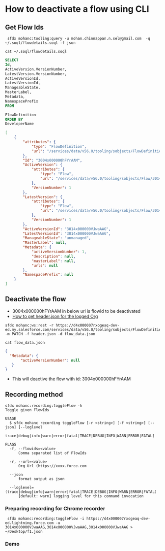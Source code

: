 # How to deactivate a flow using CLI

## Get Flow Ids

```
 sfdx mohanc:tooling:query -u mohan.chinnappan.n.sel@gmail.com  -q ~/.soql/flowdetails.soql -f json

```

```
cat ~/.soql/flowdetails.soql
```
```sql
SELECT
Id,
ActiveVersion.VersionNumber,
LatestVersion.VersionNumber,
ActiveVersionId,
LatestVersionId,
ManageableState,
MasterLabel,
Metadata,
NamespacePrefix
FROM

FlowDefinition
ORDER BY
DeveloperName
```
```json
[
    {
        "attributes": {
            "type": "FlowDefinition",
            "url": "/services/data/v56.0/tooling/sobjects/FlowDefinition/3004x000000hFYrAAM"
        },
        "Id": "3004x000000hFYrAAM",
        "ActiveVersion": {
            "attributes": {
                "type": "Flow",
                "url": "/services/data/v56.0/tooling/sobjects/Flow/3014x000000VJwaAAG"
            },
            "VersionNumber": 1
        },
        "LatestVersion": {
            "attributes": {
                "type": "Flow",
                "url": "/services/data/v56.0/tooling/sobjects/Flow/3014x000000VJwaAAG"
            },
            "VersionNumber": 1
        },
        "ActiveVersionId": "3014x000000VJwaAAG",
        "LatestVersionId": "3014x000000VJwaAAG",
        "ManageableState": "unmanaged",
        "MasterLabel": null,
        "Metadata": {
            "activeVersionNumber": 1,
            "description": null,
            "masterLabel": null,
            "urls": null
        },
        "NamespacePrefix": null
    }
]
```

## Deactivate the flow

- 3004x000000hFYrAAM in below url is flowId to be deactivated
- [How to get header.json for the logged Org](https://github.com/mohan-chinnappan-n/cli-dx/blob/master/rest.md#myorg)

```
sfdx mohanc:ws:rest -r https://d4x000007rxogeaq-dev-ed.my.salesforce.com/services/data/v56.0/tooling/sobjects/FlowDefinition/3004x000000hFYrAAM/  -m PATCH -f header.json -d flow_data.json

```

```
cat flow_data.json
```
```json
{
  "Metadata": {
       "activeVersionNumber": null
   }
}
```

- This will deactive the flow with id: 3004x000000hFYrAAM


## Recording method

```
sfdx mohanc:recording:toggleFlow -h
Toggle given FlowIds

USAGE
  $ sfdx mohanc recording toggleFlow [-r <string>] [-f <string>] [--json] [--loglevel
    trace|debug|info|warn|error|fatal|TRACE|DEBUG|INFO|WARN|ERROR|FATAL]

FLAGS
  -f, --flowids=<value>
      Comma separated list of FlowIds

  -r, --url=<value>
      Org Url (https://xxxx.force.com

  --json
      format output as json

  --loglevel=(trace|debug|info|warn|error|fatal|TRACE|DEBUG|INFO|WARN|ERROR|FATAL)
      [default: warn] logging level for this command invocation
```
### Preparing recording for Chrome recorder
```
 sfdx mohanc:recording:toggleFlow -i https://d4x000007rxogeaq-dev-ed.lightning.force.com -u 3014x000000VJwaAAG,3014x000000VJwaAAG,3014x000000VJwaAAG > ~/Desktop/f1.json
```

### Demo

